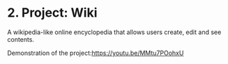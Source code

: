 # 2. Project: Wiki 
A wikipedia-like online encyclopedia that allows users create, edit and see contents. 

Demonstration of the project:https://youtu.be/MMtu7POohxU 
